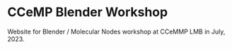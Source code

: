 # CCeMP Blender Workshop

Website for Blender / Molecular Nodes workshop at CCeMMP LMB in July, 2023.
